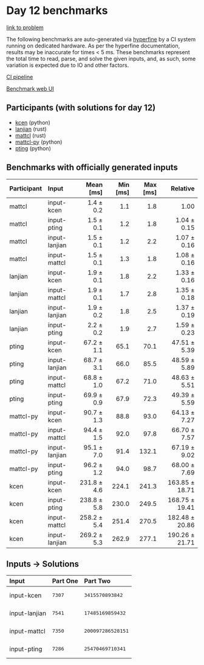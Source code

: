 # Day 12 benchmarks

[link to problem](https://adventofcode.com/2023/day/12)

The following benchmarks are auto-generated via
[hyperfine](https://github.com/sharkdp/hyperfine) by a CI system running on
dedicated hardware. As per the hyperfine documentation, results may be
inaccurate for times < 5 ms. These benchmarks represent the total time to read,
parse, and solve the given inputs, and, as such, some variation is expected due
to IO and other factors.

[CI pipeline](http://ci.papercode.net:8080/teams/main/pipelines/aoc2023)

[Benchmark web UI](https://aoc.ancalagon.black)


## Participants (with solutions for day 12)

- [kcen](https://github.com/kcen/aoc2023) (python)
- [lanjian](https://github.com/lanjian/aoc-2023) (rust)
- [mattcl](https://github.com/mattcl/aoc2023) (rust)
- [mattcl-py](https://github.com/mattcl/aoc2023-py) (python)
- [pting](https://github.com/pting/aoc2023) (python)


## Benchmarks with officially generated inputs

| Participant | Input | Mean [ms] | Min [ms] | Max [ms] | Relative |
|:---|:---|---:|---:|---:|---:|
| mattcl | input-kcen | 1.4 ± 0.2 | 1.1 | 1.8 | 1.00 |
| mattcl | input-pting | 1.5 ± 0.1 | 1.2 | 1.8 | 1.04 ± 0.15 |
| mattcl | input-lanjian | 1.5 ± 0.1 | 1.2 | 2.2 | 1.07 ± 0.16 |
| mattcl | input-mattcl | 1.5 ± 0.1 | 1.3 | 1.8 | 1.08 ± 0.16 |
| lanjian | input-kcen | 1.9 ± 0.1 | 1.8 | 2.2 | 1.33 ± 0.16 |
| lanjian | input-mattcl | 1.9 ± 0.1 | 1.7 | 2.8 | 1.35 ± 0.18 |
| lanjian | input-lanjian | 1.9 ± 0.2 | 1.8 | 2.5 | 1.37 ± 0.19 |
| lanjian | input-pting | 2.2 ± 0.2 | 1.9 | 2.7 | 1.59 ± 0.23 |
| pting | input-kcen | 67.2 ± 1.1 | 65.1 | 70.1 | 47.51 ± 5.39 |
| pting | input-lanjian | 68.7 ± 3.1 | 66.0 | 85.5 | 48.59 ± 5.89 |
| pting | input-mattcl | 68.8 ± 1.0 | 67.2 | 71.0 | 48.63 ± 5.51 |
| pting | input-pting | 69.9 ± 0.9 | 67.9 | 72.3 | 49.39 ± 5.59 |
| mattcl-py | input-kcen | 90.7 ± 1.3 | 88.8 | 93.0 | 64.13 ± 7.27 |
| mattcl-py | input-mattcl | 94.4 ± 1.5 | 92.0 | 97.8 | 66.70 ± 7.57 |
| mattcl-py | input-lanjian | 95.1 ± 7.0 | 91.4 | 132.1 | 67.19 ± 9.02 |
| mattcl-py | input-pting | 96.2 ± 1.2 | 94.0 | 98.7 | 68.00 ± 7.69 |
| kcen | input-kcen | 231.8 ± 4.6 | 224.1 | 241.3 | 163.85 ± 18.71 |
| kcen | input-pting | 238.8 ± 5.8 | 230.0 | 249.5 | 168.75 ± 19.41 |
| kcen | input-mattcl | 258.2 ± 5.4 | 251.4 | 270.5 | 182.48 ± 20.86 |
| kcen | input-lanjian | 269.2 ± 5.3 | 262.9 | 277.1 | 190.26 ± 21.71 |


## Inputs -> Solutions

| Input | Part One | Part Two |
|:---|:---|:---|
|input-kcen|<pre>7307</pre>|<pre>3415570893842</pre>|
|input-lanjian|<pre>7541</pre>|<pre>17485169859432</pre>|
|input-mattcl|<pre>7350</pre>|<pre>200097286528151</pre>|
|input-pting|<pre>7286</pre>|<pre>25470469710341</pre>|